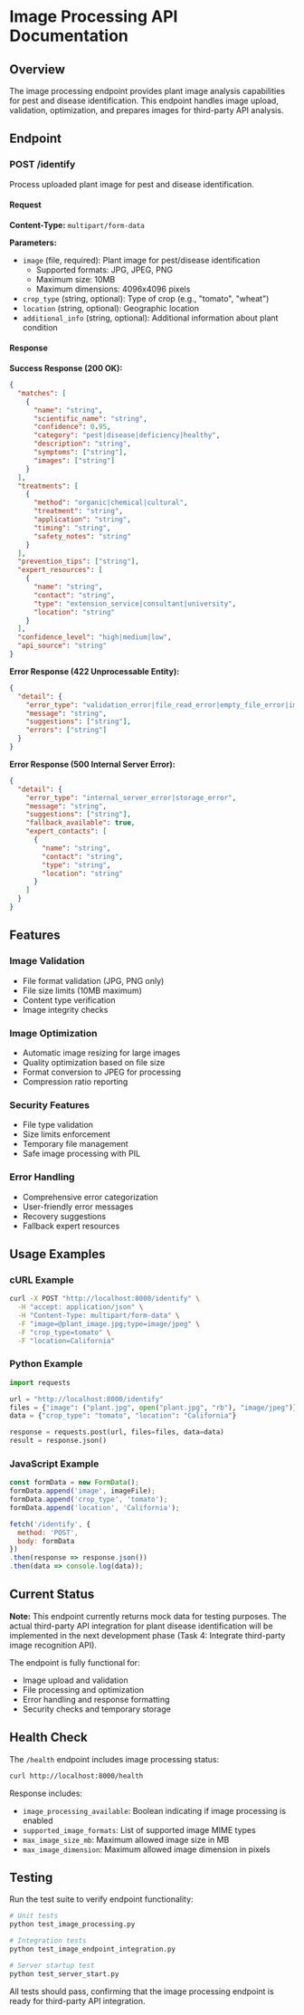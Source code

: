# Image Processing API Documentation

## Overview

The image processing endpoint provides plant image analysis capabilities for pest and disease identification. This endpoint handles image upload, validation, optimization, and prepares images for third-party API analysis.

## Endpoint

### POST /identify

Process uploaded plant image for pest and disease identification.

#### Request

**Content-Type:** `multipart/form-data`

**Parameters:**
- `image` (file, required): Plant image for pest/disease identification
  - Supported formats: JPG, JPEG, PNG
  - Maximum size: 10MB
  - Maximum dimensions: 4096x4096 pixels
- `crop_type` (string, optional): Type of crop (e.g., "tomato", "wheat")
- `location` (string, optional): Geographic location
- `additional_info` (string, optional): Additional information about plant condition

#### Response

**Success Response (200 OK):**
```json
{
  "matches": [
    {
      "name": "string",
      "scientific_name": "string",
      "confidence": 0.95,
      "category": "pest|disease|deficiency|healthy",
      "description": "string",
      "symptoms": ["string"],
      "images": ["string"]
    }
  ],
  "treatments": [
    {
      "method": "organic|chemical|cultural",
      "treatment": "string",
      "application": "string",
      "timing": "string",
      "safety_notes": "string"
    }
  ],
  "prevention_tips": ["string"],
  "expert_resources": [
    {
      "name": "string",
      "contact": "string",
      "type": "extension_service|consultant|university",
      "location": "string"
    }
  ],
  "confidence_level": "high|medium|low",
  "api_source": "string"
}
```

**Error Response (422 Unprocessable Entity):**
```json
{
  "detail": {
    "error_type": "validation_error|file_read_error|empty_file_error|image_processing_error",
    "message": "string",
    "suggestions": ["string"],
    "errors": ["string"]
  }
}
```

**Error Response (500 Internal Server Error):**
```json
{
  "detail": {
    "error_type": "internal_server_error|storage_error",
    "message": "string",
    "suggestions": ["string"],
    "fallback_available": true,
    "expert_contacts": [
      {
        "name": "string",
        "contact": "string",
        "type": "string",
        "location": "string"
      }
    ]
  }
}
```

## Features

### Image Validation
- File format validation (JPG, PNG only)
- File size limits (10MB maximum)
- Content type verification
- Image integrity checks

### Image Optimization
- Automatic image resizing for large images
- Quality optimization based on file size
- Format conversion to JPEG for processing
- Compression ratio reporting

### Security Features
- File type validation
- Size limits enforcement
- Temporary file management
- Safe image processing with PIL

### Error Handling
- Comprehensive error categorization
- User-friendly error messages
- Recovery suggestions
- Fallback expert resources

## Usage Examples

### cURL Example
```bash
curl -X POST "http://localhost:8000/identify" \
  -H "accept: application/json" \
  -H "Content-Type: multipart/form-data" \
  -F "image=@plant_image.jpg;type=image/jpeg" \
  -F "crop_type=tomato" \
  -F "location=California"
```

### Python Example
```python
import requests

url = "http://localhost:8000/identify"
files = {"image": ("plant.jpg", open("plant.jpg", "rb"), "image/jpeg")}
data = {"crop_type": "tomato", "location": "California"}

response = requests.post(url, files=files, data=data)
result = response.json()
```

### JavaScript Example
```javascript
const formData = new FormData();
formData.append('image', imageFile);
formData.append('crop_type', 'tomato');
formData.append('location', 'California');

fetch('/identify', {
  method: 'POST',
  body: formData
})
.then(response => response.json())
.then(data => console.log(data));
```

## Current Status

**Note:** This endpoint currently returns mock data for testing purposes. The actual third-party API integration for plant disease identification will be implemented in the next development phase (Task 4: Integrate third-party image recognition API).

The endpoint is fully functional for:
- Image upload and validation
- File processing and optimization
- Error handling and response formatting
- Security checks and temporary storage

## Health Check

The `/health` endpoint includes image processing status:

```bash
curl http://localhost:8000/health
```

Response includes:
- `image_processing_available`: Boolean indicating if image processing is enabled
- `supported_image_formats`: List of supported image MIME types
- `max_image_size_mb`: Maximum allowed image size in MB
- `max_image_dimension`: Maximum allowed image dimension in pixels

## Testing

Run the test suite to verify endpoint functionality:

```bash
# Unit tests
python test_image_processing.py

# Integration tests
python test_image_endpoint_integration.py

# Server startup test
python test_server_start.py
```

All tests should pass, confirming that the image processing endpoint is ready for third-party API integration.